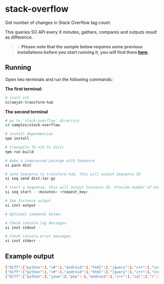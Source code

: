 # stack-overflow

Get number of changes in Stack Overflow tag count.

This queries SO API every X minutes, gathers, compares and outputs result as difference.

> 💡 **Please note that the sample below requires some previous installations before you start running it, you will find them [here](../../README.md#3-install-scramjet-transform-hub).**

## Running

Open two terminals and run the following commands:

**The first terminal:**

```bash
# start sth
scramjet-transform-hub
```

**The second terminal**

```bash
# go to 'stack-overflow' directory
cd samples/stack-overflow

# install dependencies
npm install

# transpile TS->JS to dist/
npm run build

# make a compressed package with Sequence
si pack dist

# send Sequence to transform hub, this will output Sequence ID
si seq send dist.tar.gz

# start a Sequence, this will output Instance ID. Provide number of minutes that we pause between request to SO API. API key is optional
si seq start - <minutes> <request_key>

# See Instance output
si inst output -

# Optional commands below:

# Check console.log messages
si inst stdout -

# Check console.error messages
si inst stderr -
```

## Example output

```bash
{"diff":{"python":1,"c#":1,"android":1,"html":2,"jquery":1,"c++":1,"css":1,"node.js":1,"reactjs":1,".net":1,"swift":2,"xml":1,"vb.net":1,"amazon-web-services":1,"function":-1,"csv":1},"timestamp":1632986938780}
{"diff":{"python":1,"c#":1,"android":1,"html":2,"jquery":1,"c++":1,"css":1,"node.js":1,"reactjs":1,".net":1,"swift":2,"xml":1,"vb.net":1,"amazon-web-services":1,"function":-1,"csv":1},"timestamp":1632986998764}
{"diff":{"python":3,"java":2,"php":-1,"android":1,"c++":1,"sql":2,"r":1,"node.js":-1,"asp.net":1,"python-3.x":-1,"django":1,"angular":1,"excel":1,"pandas":1,"asp.net-mvc":-1,"typescript":1,"mongodb":-1,"windows":-1,"postgresql":1,"bash":1,"amazon-web-services":1,"dataframe":1,"python-2.7":-1,"qt":1},"timestamp":1632987118788}
```
